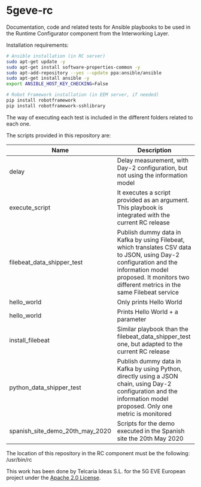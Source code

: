 # 5geve-rc

Documentation, code and related tests for Ansible playbooks to be used in the Runtime Configurator component from the Interworking Layer.

Installation requirements:

```sh
# Ansible installation (in RC server)
sudo apt-get update -y
sudo apt-get install software-properties-common -y
sudo apt-add-repository --yes --update ppa:ansible/ansible
sudo apt-get install ansible -y
export ANSIBLE_HOST_KEY_CHECKING=False

# Robot Framework installation (in EEM server, if needed)
pip install robotframework
pip install robotframework-sshlibrary
```

The way of executing each test is included in the different folders related to each one.

The scripts provided in this repository are:

| Name | Description |
| --- | --- |
| delay | Delay measurement, with Day-2 configuration, but not using the information model |
| execute_script | It executes a script provided as an argument. This playbook is integrated with the current RC release |
| filebeat_data_shipper_test | Publish dummy data in Kafka by using Filebeat, which translates CSV data to JSON, using Day-2 configuration and the information model proposed. It monitors two different metrics in the same Filebeat service |
| hello_world | Only prints Hello World |
| hello_world | Prints Hello World + a parameter |
| install_filebeat | Similar playbook than the filebeat_data_shipper_test one, but adapted to the current RC release |
| python_data_shipper_test | Publish dummy data in Kafka by using Python, directly using a JSON chain, using Day-2 configuration and the information model proposed. Only one metric is monitored |
| spanish_site_demo_20th_may_2020 | Scripts for the demo executed in the Spanish site the 20th May 2020 |

The location of this repository in the RC component must be the following: /usr/bin/rc

This work has been done by Telcaria Ideas S.L. for the 5G EVE European project under the [Apache 2.0 License](LICENSE).
